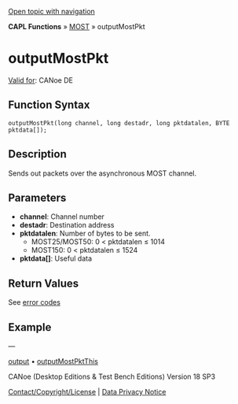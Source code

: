 [Open topic with navigation](../../../../../CANoeDEFamily.htm#Topics/CAPLFunctions/MOST/Functions/CAPLfunctionMOSTOutputMostPkt.md)

**CAPL Functions** » [MOST](../CAPLfunctionsMOSTOverview.md) » outputMostPkt

# outputMostPkt

[Valid for](../../../Shared/FeatureAvailability.md): CANoe DE

## Function Syntax

```
outputMostPkt(long channel, long destadr, long pktdatalen, BYTE pktdata[]);
```

## Description

Sends out packets over the asynchronous MOST channel.

## Parameters

- **channel**: Channel number
- **destadr**: Destination address
- **pktdatalen**: Number of bytes to be sent.
  - MOST25/MOST50: 0 < pktdatalen ≤ 1014
  - MOST150: 0 < pktdatalen ≤ 1524
- **pktdata[]**: Useful data

## Return Values

See [error codes](../CAPLfunctionsMOSTErrorCodes.md)

## Example

—

[output](CAPLfunctionMOSToutput.md) • [outputMostPktThis](CAPLfunctionMOSTOutputMostPktThis.md)

CANoe (Desktop Editions & Test Bench Editions) Version 18 SP3

[Contact/Copyright/License](../../../Shared/ContactCopyrightLicense.md) | [Data Privacy Notice](https://www.vector.com/int/en/company/get-info/privacy-policy/)

